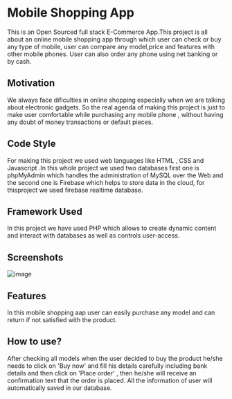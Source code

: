 # Mobile Shopping App
This is an Open Sourced full stack E-Commerce App.This project is all about an online mobile shopping app through which user can check or buy any type of mobile, user can compare any model,price and features with other mobile phones. User can also order any phone using net banking or by cash.


## Motivation
We always face dificulties in online shopping especially when we are talking about electronic gadgets. So the real agenda of making this project is just to make  user comfortable while purchasing any mobile phone , without having any doubt of money transactions or default pieces.

## Code Style
For making this project we used web languages like HTML , CSS and Javascript .In this whole project we used two databases first one is
phpMyAdmin which handles the administration of MySQL over the Web and the second one is Firebase which helps to store data in the cloud, for thisproject we used firebase realtime database.

## Framework Used
In this project we have used PHP which allows to create dynamic content and interact with databases as well as controls user-access.

## Screenshots
![image](https://user-images.githubusercontent.com/57362149/178138578-6dadc467-d260-4b5e-9dc9-d30288a68dce.png)


## Features
In this mobile shopping aap user can easily purchase any model and can return if not satisfied with the product.

## How to use?
After checking all models when the user decided to buy the product he/she needs to click on 'Buy now' and fill his details carefully including bank details and then click on 'Place order' , then he/she will receive an confirmation text that the order is placed. All the information of user will automatically saved in our database.
